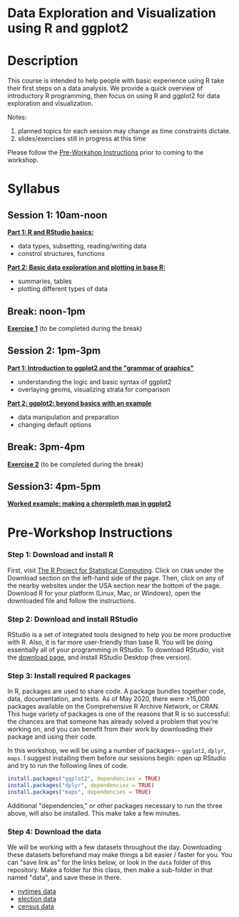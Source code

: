# Data Exploration and Visualization using R and ggplot2

# Description
This course is intended to help people with basic experience using R take their first steps on a data analysis. We provide a quick overview of introductory R programming, then focus on using R and ggplot2 for data exploration and visualization. 

Notes: 
1. planned topics for each session may change as time constraints dictate.
2. slides/exercises still in progress at this time

Please follow the [Pre-Workshop Instructions](#Instructions) prior to coming to the workshop.


# Syllabus
## Session 1: 10am-noon
[**Part 1: R and RStudio basics:**](https://akseong.github.io/IntroEDA_Rggplot2/slides/Session_1_Rbasics.html)
- data types, subsetting, reading/writing data
- constrol structures, functions

[**Part 2: Basic data exploration and plotting in base R:**](https://akseong.github.io/IntroEDA_Rggplot2/slides/Session_1_introEDA.html)
- summaries, tables
- plotting different types of data


## Break: noon-1pm
[**Exercise 1**](https://akseong.github.io/IntroEDA_Rggplot2/exercises/Session_1_Rbasics---Exercises.html) (to be completed during the break)


## Session 2: 1pm-3pm
[**Part 1: Introduction to ggplot2 and the "grammar of graphics"**](https://akseong.github.io/IntroEDA_Rggplot2/slides/Session_2_Part1_ggplot2_intro.html)
- understanding the logic and basic syntax of ggplot2
- overlaying geoms, visualizing strata for comparison

[**Part 2: ggplot2: beyond basics with an example**](https://akseong.github.io/IntroEDA_Rggplot2/slides/Session_2_Part2_ggplot2_beyondbasics.html)
- data manipulation and preparation
- changing default options


## Break: 3pm-4pm
[**Exercise 2**](https://akseong.github.io/IntroEDA_Rggplot2/exercises/Session_2_EDA---Exercises.html) (to be completed during the break)

## Session3: 4pm-5pm
[**Worked example: making a choropleth map in ggplot2**](https://akseong.github.io/IntroEDA_Rggplot2/exercises/Session_3_choropleth_map.R)



# <a name="Instructions"></a>Pre-Workshop Instructions
### Step 1: Download and install R
First, visit [The R Project for Statistical Computing](https://www.r-project.org/). Click on `CRAN` under the Download section on the left-hand side of the page. Then, click on any of the nearby websites under the USA section near the bottom of the page.  Download R for your platform (Linux, Mac, or Windows), open the downloaded file and follow the instructions.

### Step 2: Download and install RStudio
RStudio is a set of integrated tools designed to help you be more productive with R. Also, it is far more user-friendly than base R. You will be doing essentially all of your programming in RStudio. To download RStudio, visit the [download page](https://www.rstudio.com/products/rstudio/download/), and install RStudio Desktop (free version).

### Step 3: Install required R packages
In R, packages are used to share code. A package bundles together code, data, documentation, and tests. As of May 2020, there were >15,000 packages available on the Comprehensive R Archive Network, or CRAN. This huge variety of packages is one of the reasons that R is so successful: the chances are that someone has already solved a problem that you’re working on, and you can benefit from their work by downloading their package and using their code.

In this workshop, we will be using a number of packages-- `ggplot2`, `dplyr`, `maps`. I suggest installing them before our sessions begin: open up RStudio and try to run the following lines of code.

```r
install.packages("ggplot2", dependencies = TRUE)
install.packages("dplyr", dependencies = TRUE)
install.packages("maps", dependencies = TRUE)
```
Additional "dependencies," or other packages necessary to run the three above, will also be installed. This make take a few minutes.

### Step 4: Download the data
We will be working with a few datasets throughout the day.  Downloading these datasets beforehand may make things a bit easier / faster for you.  You can "save link as" for the links below, or look in the `data` folder of this repository.  Make a folder for this class, then make a sub-folder in that named "data", and save these in there.  
- [nytimes data](https://raw.githubusercontent.com/nytimes/covid-19-data/master/us-counties.csv)
- [election data](https://raw.githubusercontent.com/tonmcg/US_County_Level_Election_Results_08-16/master/2016_US_County_Level_Presidential_Results.csv)
- [census data](https://www2.census.gov/programs-surveys/popest/datasets/2010-2019/counties/totals/co-est2019-alldata.csv)


